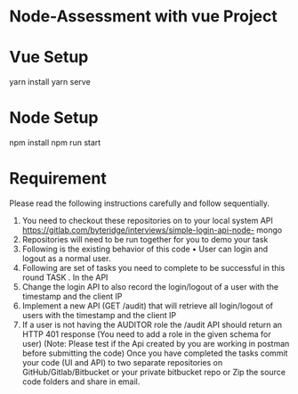 # Node-Assessment with vue Project

# Vue Setup
yarn install
yarn serve


# Node Setup
npm install
npm run start 

# Requirement
Please read the following instructions carefully and follow sequentially.
1. You need to checkout these repositories on to your local system
API
https://gitlab.com/byteridge/interviews/simple-login-api-node-
mongo
2. Repositories will need to be run together for you to demo your task
3. Following is the existing behavior of this code
•
User can login and logout as a normal user.
4. Following are set of tasks you need to complete to be successful in this round
TASK . In the API
1. Change the login API to also record the login/logout of a user
with the timestamp and the client IP
2. Implement a new API (GET /audit) that will retrieve all
login/logout of users with the timestamp and the client IP
3. If a user is not having the AUDITOR role the /audit API
should return an HTTP 401 response (You need to add a role in the
given schema for user)
(Note: Please test if the Api created by you are working in postman before submitting
the code)
Once you have completed the tasks commit your code (UI and API) to two separate
repositories on GitHub/Gitlab/Bitbucket or your private bitbucket repo or Zip the source
code folders and share in email.